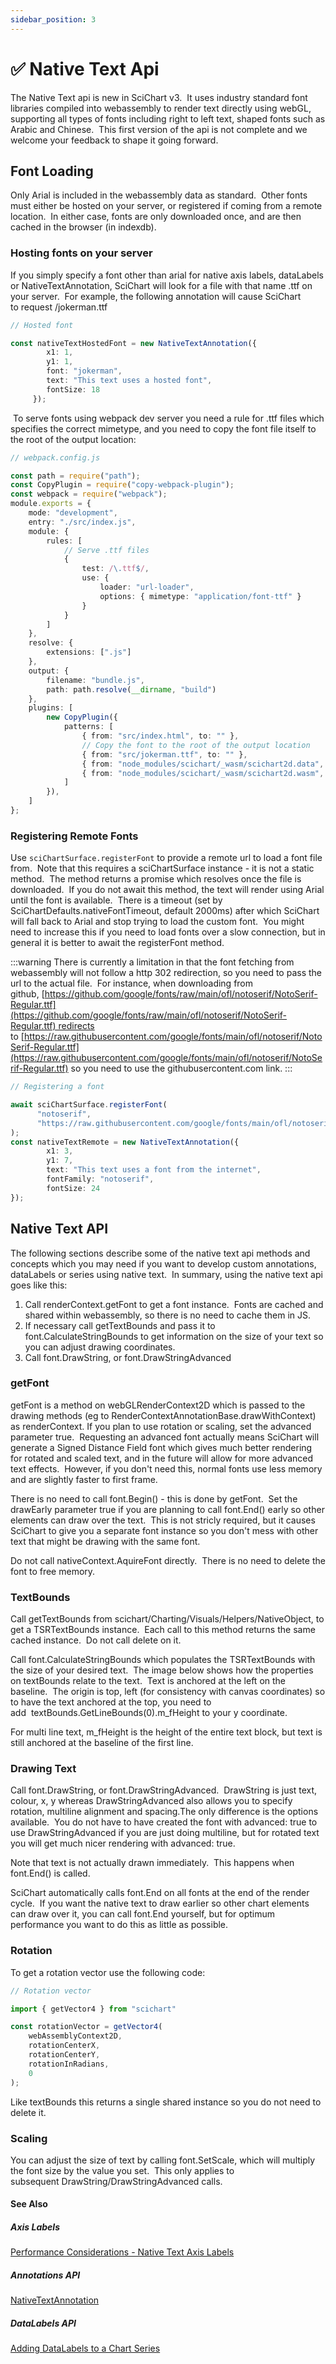 ```yaml
---
sidebar_position: 3
---
```


# ✅ Native Text Api

The Native Text api is new in SciChart v3.  It uses industry standard font libraries compiled into webassembly to render text directly using webGL, supporting all types of fonts including right to left text, shaped fonts such as Arabic and Chinese.  This first version of the api is not complete and we welcome your feedback to shape it going forward.

Font Loading
------------

Only Arial is included in the webassembly data as standard.  Other fonts must either be hosted on your server, or registered if coming from a remote location.  In either case, fonts are only downloaded once, and are then cached in the browser (in indexdb).

### Hosting fonts on your server

If you simply specify a font other than arial for native axis labels, dataLabels or NativeTextAnnotation, SciChart will look for a file with that name .ttf on your server.  For example, the following annotation will cause SciChart to request /jokerman.ttf

```ts
// Hosted font

const nativeTextHostedFont = new NativeTextAnnotation({
        x1: 1,
        y1: 1,
        font: "jokerman",
        text: "This text uses a hosted font",
        fontSize: 18
     });
```

 To serve fonts using webpack dev server you need a rule for .ttf files which specifies the correct mimetype, and you need to copy the font file itself to the root of the output location:

```ts
// webpack.config.js

const path = require("path");
const CopyPlugin = require("copy-webpack-plugin");
const webpack = require("webpack");
module.exports = {
    mode: "development",
    entry: "./src/index.js",
    module: {
        rules: [
            // Serve .ttf files
            {
                test: /\.ttf$/,
                use: {
                    loader: "url-loader",
                    options: { mimetype: "application/font-ttf" }
                }
            }
        ]
    },
    resolve: {
        extensions: [".js"]
    },
    output: {
        filename: "bundle.js",
        path: path.resolve(__dirname, "build")
    },
    plugins: [
        new CopyPlugin({
            patterns: [
                { from: "src/index.html", to: "" },
                // Copy the font to the root of the output location
                { from: "src/jokerman.ttf", to: "" },
                { from: "node_modules/scichart/_wasm/scichart2d.data", to: "" },
                { from: "node_modules/scichart/_wasm/scichart2d.wasm", to: "" }
            ]
        }),
    ]
};
```

### Registering Remote Fonts

Use ```sciChartSurface.registerFont``` to provide a remote url to load a font file from.  Note that this requires a sciChartSurface instance - it is not a static method.  The method returns a promise which resolves once the file is downloaded.  If you do not await this method, the text will render using Arial until the font is available.  There is a timeout (set by SciChartDefaults.nativeFontTimeout, default 2000ms) after which SciChart will fall back to Arial and stop trying to load the custom font.  You might need to increase this if you need to load fonts over a slow connection, but in general it is better to await the registerFont method.

:::warning
There is currently a limitation in that the font fetching from webassembly will not follow a http 302 redirection, so you need to pass the url to the actual file.  For instance, when downloading from github, [https://github.com/google/fonts/raw/main/ofl/notoserif/NotoSerif-Regular.ttf](https://github.com/google/fonts/raw/main/ofl/notoserif/NotoSerif-Regular.ttf) redirects to [https://raw.githubusercontent.com/google/fonts/main/ofl/notoserif/NotoSerif-Regular.ttf](https://raw.githubusercontent.com/google/fonts/main/ofl/notoserif/NotoSerif-Regular.ttf) so you need to use the githubusercontent.com link.
:::

```ts
// Registering a font

await sciChartSurface.registerFont(
      "notoserif",
      "https://raw.githubusercontent.com/google/fonts/main/ofl/notoserif/NotoSerif-Regular.ttf"
);
const nativeTextRemote = new NativeTextAnnotation({
        x1: 3,
        y1: 7,
        text: "This text uses a font from the internet",
        fontFamily: "notoserif",
        fontSize: 24
});
```

Native Text API
---------------

The following sections describe some of the native text api methods and concepts which you may need if you want to develop custom annotations, dataLabels or series using native text.  In summary, using the native text api goes like this:

1.  Call renderContext.getFont to get a font instance.  Fonts are cached and shared within webassembly, so there is no need to cache them in JS.
2.  If necessary call getTextBounds and pass it to font.CalculateStringBounds to get information on the size of your text so you can adjust drawing coordinates.
3.  Call font.DrawString, or font.DrawStringAdvanced

### getFont

getFont is a method on webGLRenderContext2D which is passed to the drawing methods (eg to RenderContextAnnotationBase.drawWithContext) as renderContext. If you plan to use rotation or scaling, set the advanced parameter true.  Requesting an advanced font actually means SciChart will generate a Signed Distance Field font which gives much better rendering for rotated and scaled text, and in the future will allow for more advanced text effects.  However, if you don't need this, normal fonts use less memory and are slightly faster to first frame. 

There is no need to call font.Begin() - this is done by getFont.  Set the drawEarly parameter true if you are planning to call font.End() early so other elements can draw over the text.  This is not stricly required, but it causes SciChart to give you a separate font instance so you don't mess with other text that might be drawing with the same font.

Do not call nativeContext.AquireFont directly.  There is no need to delete the font to free memory.

### TextBounds

Call getTextBounds from scichart/Charting/Visuals/Helpers/NativeObject, to get a TSRTextBounds instance.  Each call to this method returns the same cached instance.  Do not call delete on it.

Call font.CalculateStringBounds which populates the TSRTextBounds with the size of your desired text.  The image below shows how the properties on textBounds relate to the text.  Text is anchored at the left on the baseline.  The origin is top, left (for consistency with canvas coordinates) so to have the text anchored at the top, you need to add  textBounds.GetLineBounds(0).m\_fHeight to your y coordinate.

<CenteredImageWrapper
    src="/images/textBounds.png"
/>

For multi line text, m\_fHeight is the height of the entire text block, but text is still anchored at the baseline of the first line.

### Drawing Text

Call font.DrawString, or font.DrawStringAdvanced.  DrawString is just text, colour, x, y whereas DrawStringAdvanced also allows you to specify rotation, multiline alignment and spacing.The only difference is the options available.  You do not have to have created the font with advanced: true to use DrawStringAdvanced if you are just doing multiline, but for rotated text you will get much nicer rendering with advanced: true.

Note that text is not actually drawn immediately.  This happens when font.End() is called. 

SciChart automatically calls font.End on all fonts at the end of the render cycle.  If you want the native text to draw earlier so other chart elements can draw over it, you can call font.End yourself, but for optimum performance you want to do this as little as possible.

### Rotation

To get a rotation vector use the following code:

```ts
// Rotation vector

import { getVector4 } from "scichart"

const rotationVector = getVector4(
    webAssemblyContext2D,
    rotationCenterX,
    rotationCenterY,
    rotationInRadians,
    0
);
```

Like textBounds this returns a single shared instance so you do not need to delete it.

### Scaling

You can adjust the size of text by calling font.SetScale, which will multiply the font size by the value you set.  This only applies to subsequent DrawString/DrawStringAdvanced calls.

#### See Also

##### Axis Labels

[Performance Considerations - Native Text Axis Labels](/docs/2d-charts/axis-api/axis-labels/performance-considerations-native-text-axis-abels/index.md)

##### Annotations API

[NativeTextAnnotation](/docs/2d-charts/annotations-api/native-text-annotation/index.md)

##### DataLabels API

[Adding DataLabels to a Chart Series](/docs/2d-charts/chart-types/data-point-labels/data-labels-api-overview/index.md)